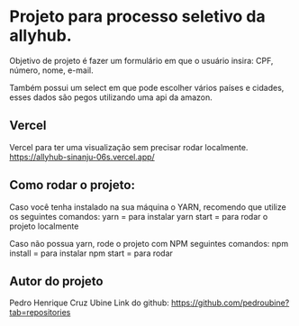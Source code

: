 # Projeto para processo seletivo da allyhub.

Objetivo de projeto é fazer um formulário em que o usuário insira: CPF, número, nome, e-mail.

Também possui um select em que pode escolher vários países e cidades, esses dados são pegos utilizando uma api da amazon.

## Vercel

Vercel para ter uma visualização sem precisar rodar localmente.
https://allyhub-sinanju-06s.vercel.app/

## Como rodar o projeto:

Caso você tenha instalado na sua máquina o YARN, recomendo que utilize os seguintes comandos:
yarn = para instalar
yarn start = para rodar o projeto localmente

Caso não possua yarn, rode o projeto com NPM
seguintes comandos:
npm install = para instalar
npm start = para rodar

## Autor do projeto

Pedro Henrique Cruz Ubine
Link do github: https://github.com/pedroubine?tab=repositories
